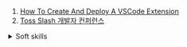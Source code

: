 1. [How To Create And Deploy A VSCode Extension](https://youtu.be/q5V4T3o3CXE)
1. [Toss Slash 개발자 컨퍼런스 ](https://youtube.com/playlist?list=PL1DJtS1Hv1PiGXmgruP1_gM2TSvQiOsFL)

<details>
<summary>Soft skills</summary>

1. []()
1. []()
1. []()
1. []()
1. []()

</details>
